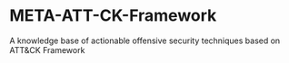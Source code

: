 # META-ATT-CK-Framework
A knowledge base of actionable offensive security techniques based on ATT&amp;CK Framework
